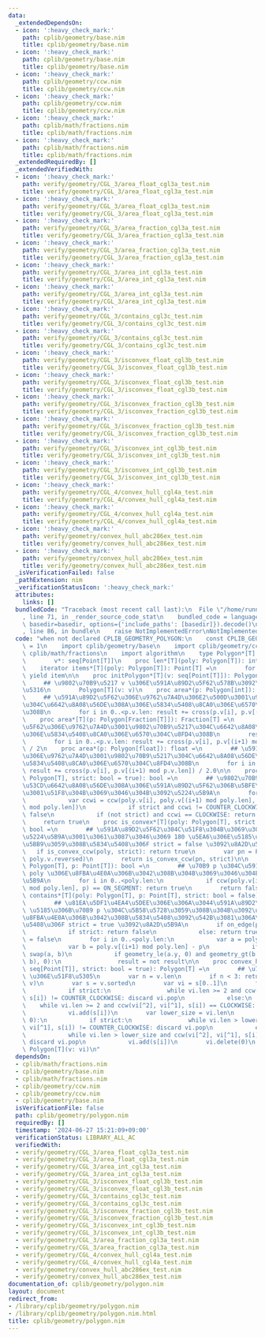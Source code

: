 ```yaml
---
data:
  _extendedDependsOn:
  - icon: ':heavy_check_mark:'
    path: cplib/geometry/base.nim
    title: cplib/geometry/base.nim
  - icon: ':heavy_check_mark:'
    path: cplib/geometry/base.nim
    title: cplib/geometry/base.nim
  - icon: ':heavy_check_mark:'
    path: cplib/geometry/ccw.nim
    title: cplib/geometry/ccw.nim
  - icon: ':heavy_check_mark:'
    path: cplib/geometry/ccw.nim
    title: cplib/geometry/ccw.nim
  - icon: ':heavy_check_mark:'
    path: cplib/math/fractions.nim
    title: cplib/math/fractions.nim
  - icon: ':heavy_check_mark:'
    path: cplib/math/fractions.nim
    title: cplib/math/fractions.nim
  _extendedRequiredBy: []
  _extendedVerifiedWith:
  - icon: ':heavy_check_mark:'
    path: verify/geometry/CGL_3/area_float_cgl3a_test.nim
    title: verify/geometry/CGL_3/area_float_cgl3a_test.nim
  - icon: ':heavy_check_mark:'
    path: verify/geometry/CGL_3/area_float_cgl3a_test.nim
    title: verify/geometry/CGL_3/area_float_cgl3a_test.nim
  - icon: ':heavy_check_mark:'
    path: verify/geometry/CGL_3/area_fraction_cgl3a_test.nim
    title: verify/geometry/CGL_3/area_fraction_cgl3a_test.nim
  - icon: ':heavy_check_mark:'
    path: verify/geometry/CGL_3/area_fraction_cgl3a_test.nim
    title: verify/geometry/CGL_3/area_fraction_cgl3a_test.nim
  - icon: ':heavy_check_mark:'
    path: verify/geometry/CGL_3/area_int_cgl3a_test.nim
    title: verify/geometry/CGL_3/area_int_cgl3a_test.nim
  - icon: ':heavy_check_mark:'
    path: verify/geometry/CGL_3/area_int_cgl3a_test.nim
    title: verify/geometry/CGL_3/area_int_cgl3a_test.nim
  - icon: ':heavy_check_mark:'
    path: verify/geometry/CGL_3/contains_cgl3c_test.nim
    title: verify/geometry/CGL_3/contains_cgl3c_test.nim
  - icon: ':heavy_check_mark:'
    path: verify/geometry/CGL_3/contains_cgl3c_test.nim
    title: verify/geometry/CGL_3/contains_cgl3c_test.nim
  - icon: ':heavy_check_mark:'
    path: verify/geometry/CGL_3/isconvex_float_cgl3b_test.nim
    title: verify/geometry/CGL_3/isconvex_float_cgl3b_test.nim
  - icon: ':heavy_check_mark:'
    path: verify/geometry/CGL_3/isconvex_float_cgl3b_test.nim
    title: verify/geometry/CGL_3/isconvex_float_cgl3b_test.nim
  - icon: ':heavy_check_mark:'
    path: verify/geometry/CGL_3/isconvex_fraction_cgl3b_test.nim
    title: verify/geometry/CGL_3/isconvex_fraction_cgl3b_test.nim
  - icon: ':heavy_check_mark:'
    path: verify/geometry/CGL_3/isconvex_fraction_cgl3b_test.nim
    title: verify/geometry/CGL_3/isconvex_fraction_cgl3b_test.nim
  - icon: ':heavy_check_mark:'
    path: verify/geometry/CGL_3/isconvex_int_cgl3b_test.nim
    title: verify/geometry/CGL_3/isconvex_int_cgl3b_test.nim
  - icon: ':heavy_check_mark:'
    path: verify/geometry/CGL_3/isconvex_int_cgl3b_test.nim
    title: verify/geometry/CGL_3/isconvex_int_cgl3b_test.nim
  - icon: ':heavy_check_mark:'
    path: verify/geometry/CGL_4/convex_hull_cgl4a_test.nim
    title: verify/geometry/CGL_4/convex_hull_cgl4a_test.nim
  - icon: ':heavy_check_mark:'
    path: verify/geometry/CGL_4/convex_hull_cgl4a_test.nim
    title: verify/geometry/CGL_4/convex_hull_cgl4a_test.nim
  - icon: ':heavy_check_mark:'
    path: verify/geometry/convex_hull_abc286ex_test.nim
    title: verify/geometry/convex_hull_abc286ex_test.nim
  - icon: ':heavy_check_mark:'
    path: verify/geometry/convex_hull_abc286ex_test.nim
    title: verify/geometry/convex_hull_abc286ex_test.nim
  _isVerificationFailed: false
  _pathExtension: nim
  _verificationStatusIcon: ':heavy_check_mark:'
  attributes:
    links: []
  bundledCode: "Traceback (most recent call last):\n  File \"/home/runner/.local/lib/python3.10/site-packages/onlinejudge_verify/documentation/build.py\"\
    , line 71, in _render_source_code_stat\n    bundled_code = language.bundle(stat.path,\
    \ basedir=basedir, options={'include_paths': [basedir]}).decode()\n  File \"/home/runner/.local/lib/python3.10/site-packages/onlinejudge_verify/languages/nim.py\"\
    , line 86, in bundle\n    raise NotImplementedError\nNotImplementedError\n"
  code: "when not declared CPLIB_GEOMETRY_POLYGON:\n    const CPLIB_GEOMETRY_POLYGON*\
    \ = 1\n    import cplib/geometry/base\n    import cplib/geometry/ccw\n    import\
    \ cplib/math/fractions\n    import algorithm\n    type Polygon*[T] = object\n\
    \        v*: seq[Point[T]]\n    proc len*[T](poly: Polygon[T]): int = poly.v.len\n\
    \    iterator items*[T](poly: Polygon[T]): Point[T] =\n        for item in poly.v:\
    \ yield item\n\n    proc initPolygon*[T](v: seq[Point[T]]): Polygon[T] =\n   \
    \     ## \u9802\u70B9\u5217 v \u306E\u591A\u89D2\u5F62\u578B\u3092\u521D\u671F\
    \u5316\n        Polygon[T](v: v)\n    proc area*(p: Polygon[int]): int =\n   \
    \     ## \u591A\u89D2\u5F62\u306E\u9762\u7A4D\u306E2\u500D\u3001\u9802\u70B9\u5217\
    \u304C\u6642\u8A08\u56DE\u308A\u306E\u5834\u5408\u8CA0\u306E\u6570\u304C\u8FD4\
    \u308B\n        for i in 0..<p.v.len: result += cross(p.v[i], p.v[(i+1) mod p.v.len])\n\
    \    proc area*[T](p: Polygon[Fraction[T]]): Fraction[T] =\n        ## \u591A\u89D2\
    \u5F62\u306E\u9762\u7A4D\u3001\u9802\u70B9\u5217\u304C\u6642\u8A08\u56DE\u308A\
    \u306E\u5834\u5408\u8CA0\u306E\u6570\u304C\u8FD4\u308B\n        result = initFraction(0)\n\
    \        for i in 0..<p.v.len: result += cross(p.v[i], p.v[(i+1) mod p.v.len])\
    \ / 2\n    proc area*(p: Polygon[float]): float =\n        ## \u591A\u89D2\u5F62\
    \u306E\u9762\u7A4D\u3001\u9802\u70B9\u5217\u304C\u6642\u8A08\u56DE\u308A\u306E\
    \u5834\u5408\u8CA0\u306E\u6570\u304C\u8FD4\u308B\n        for i in 0..<p.v.len:\
    \ result += cross(p.v[i], p.v[(i+1) mod p.v.len]) / 2.0\n\n    proc is_convex_ccw*[T](poly:\
    \ Polygon[T], strict: bool = true): bool =\n        ## \u9802\u70B9\u5217\u304C\
    \u53CD\u6642\u8A08\u56DE\u308A\u306E\u591A\u89D2\u5F62\u306B\u5BFE\u3057\u3066\
    \u3001\u51F8\u304B\u3069\u3046\u304B\u3092\u5224\u5B9A\n        for i in 0..<poly.len:\n\
    \            var ccwi = ccw(poly.v[i], poly.v[(i+1) mod poly.len], poly.v[(i+2)\
    \ mod poly.len])\n            if strict and ccwi != COUNTER_CLOCKWISE: return\
    \ false\n            if (not strict) and ccwi == CLOCKWISE: return false\n   \
    \     return true\n    proc is_convex*[T](poly: Polygon[T], strict: bool = true):\
    \ bool =\n        ## \u591A\u89D2\u5F62\u304C\u51F8\u304B\u3069\u3046\u304B\u3092\
    \u5224\u5B9A\u3001\u3061\u3087\u3046\u3069 180 \u5EA6\u306E\u5185\u89D2\u3092\u8A31\
    \u5BB9\u3059\u308B\u5834\u5408\u306F strict = false \u3092\u8A2D\u5B9A\n     \
    \   if is_convex_ccw(poly, strict): return true\n        var pn = Polygon[T](v:\
    \ poly.v.reversed)\n        return is_convex_ccw(pn, strict)\n\n    proc on_edge*[T](poly:\
    \ Polygon[T], p: Point[T]): bool =\n        ## \u70B9 p \u304C\u591A\u89D2\u5F62\
    \ poly \u306E\u8FBA\u4E0A\u306B\u3042\u308B\u304B\u3069\u3046\u304B\u3092\u5224\
    \u5B9A\n        for i in 0..<poly.len:\n            if ccw(poly.v[i], poly.v[(i+1)\
    \ mod poly.len], p) == ON_SEGMENT: return true\n        return false\n    proc\
    \ contains*[T](poly: Polygon[T], p: Point[T], strict: bool = false): bool =\n\
    \        ## \u81EA\u5DF1\u4EA4\u5DEE\u306E\u306A\u3044\u591A\u89D2\u5F62 poly\
    \ \u5185\u306B\u70B9 p \u304C\u5B58\u5728\u3059\u308B\u304B\u3092\u5224\u5B9A\u3001\
    \u8FBA\u4E0A\u306B\u3042\u308B\u5834\u5408\u3092\u542B\u3081\u306A\u3044\u5834\
    \u5408\u306F strict = true \u3092\u8A2D\u5B9A\n        if on_edge(poly, p):\n\
    \            if strict: return false\n            else: return true\n        result\
    \ = false\n        for i in 0..<poly.len:\n            var a = poly.v[i] - p\n\
    \            var b = poly.v[(i+1) mod poly.len] - p\n            if a.y > b.y:\
    \ swap(a, b)\n            if geometry_le(a.y, 0) and geometry_gt(b.y, 0) and geometry_lt(cross(a,\
    \ b), 0):\n                result = not result\n\n    proc convex_hull*[T](v:\
    \ seq[Point[T]], strict: bool = true): Polygon[T] =\n        ## \u70B9\u7FA4 v\
    \ \u306E\u51F8\u5305\n        var n = v.len\n        if n < 3: return Polygon[T](v:\
    \ v)\n        var s = v.sorted\n        var vi = s[0..1]\n        for i in 2..<n:\n\
    \            if strict:\n                while vi.len >= 2 and ccw(vi[^2], vi[^1],\
    \ s[i]) != COUNTER_CLOCKWISE: discard vi.pop\n            else:\n            \
    \    while vi.len >= 2 and ccw(vi[^2], vi[^1], s[i]) == CLOCKWISE: discard vi.pop\n\
    \            vi.add(s[i])\n        var lower_size = vi.len\n        for i in countdown(n-2,\
    \ 0):\n            if strict:\n                while vi.len > lower_size and ccw(vi[^2],\
    \ vi[^1], s[i]) != COUNTER_CLOCKWISE: discard vi.pop\n            else:\n    \
    \            while vi.len > lower_size and ccw(vi[^2], vi[^1], s[i]) == CLOCKWISE:\
    \ discard vi.pop\n            vi.add(s[i])\n        vi.delete(0)\n        return\
    \ Polygon[T](v: vi)\n"
  dependsOn:
  - cplib/math/fractions.nim
  - cplib/geometry/base.nim
  - cplib/math/fractions.nim
  - cplib/geometry/ccw.nim
  - cplib/geometry/ccw.nim
  - cplib/geometry/base.nim
  isVerificationFile: false
  path: cplib/geometry/polygon.nim
  requiredBy: []
  timestamp: '2024-06-27 15:21:09+09:00'
  verificationStatus: LIBRARY_ALL_AC
  verifiedWith:
  - verify/geometry/CGL_3/area_float_cgl3a_test.nim
  - verify/geometry/CGL_3/area_float_cgl3a_test.nim
  - verify/geometry/CGL_3/area_int_cgl3a_test.nim
  - verify/geometry/CGL_3/area_int_cgl3a_test.nim
  - verify/geometry/CGL_3/isconvex_float_cgl3b_test.nim
  - verify/geometry/CGL_3/isconvex_float_cgl3b_test.nim
  - verify/geometry/CGL_3/contains_cgl3c_test.nim
  - verify/geometry/CGL_3/contains_cgl3c_test.nim
  - verify/geometry/CGL_3/isconvex_fraction_cgl3b_test.nim
  - verify/geometry/CGL_3/isconvex_fraction_cgl3b_test.nim
  - verify/geometry/CGL_3/isconvex_int_cgl3b_test.nim
  - verify/geometry/CGL_3/isconvex_int_cgl3b_test.nim
  - verify/geometry/CGL_3/area_fraction_cgl3a_test.nim
  - verify/geometry/CGL_3/area_fraction_cgl3a_test.nim
  - verify/geometry/CGL_4/convex_hull_cgl4a_test.nim
  - verify/geometry/CGL_4/convex_hull_cgl4a_test.nim
  - verify/geometry/convex_hull_abc286ex_test.nim
  - verify/geometry/convex_hull_abc286ex_test.nim
documentation_of: cplib/geometry/polygon.nim
layout: document
redirect_from:
- /library/cplib/geometry/polygon.nim
- /library/cplib/geometry/polygon.nim.html
title: cplib/geometry/polygon.nim
---
```

